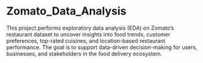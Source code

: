 # Zomato_Data_Analysis
This project performs exploratory data analysis (EDA) on Zomato’s restaurant dataset to uncover insights into food trends, customer preferences, top-rated cuisines, and location-based restaurant performance. The goal is to support data-driven decision-making for users, businesses, and stakeholders in the food delivery ecosystem.
